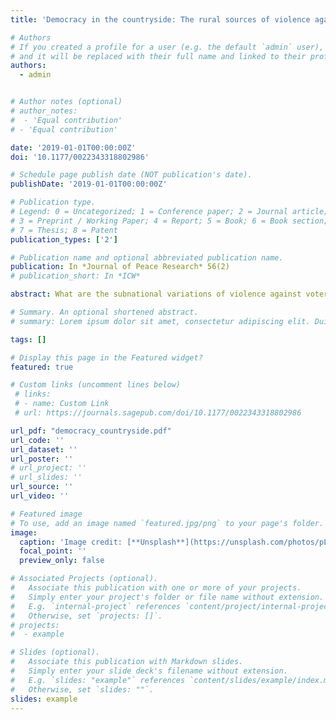 ```yaml
---
title: 'Democracy in the countryside: The rural sources of violence against voters in Colombia'

# Authors
# If you created a profile for a user (e.g. the default `admin` user), write the username (folder name) here
# and it will be replaced with their full name and linked to their profile.
authors:
  - admin


# Author notes (optional)
# author_notes:
#  - 'Equal contribution'
# - 'Equal contribution'

date: '2019-01-01T00:00:00Z'
doi: '10.1177/0022343318802986'

# Schedule page publish date (NOT publication's date).
publishDate: '2019-01-01T00:00:00Z'

# Publication type.
# Legend: 0 = Uncategorized; 1 = Conference paper; 2 = Journal article;
# 3 = Preprint / Working Paper; 4 = Report; 5 = Book; 6 = Book section;
# 7 = Thesis; 8 = Patent
publication_types: ['2']

# Publication name and optional abbreviated publication name.
publication: In *Journal of Peace Research* 56(2)
# publication_short: In *ICW*

abstract: What are the subnational variations of violence against voters? This article studies the effect of land concentration on electoral violence in the context of armed conflict in Colombia. My central argument is that electoral violence tends to be higher in municipalities where landowners are a relevant social actor. More concretely, in areas where violent groups dispute territorial control, higher levels of land inequality – a proxy for landowner prominence – have a positive effect on electoral violence. However, actors do not make the simple choice between violence or no violence but may also resort to fraudulent tactics. Because electoral fraud requires greater cooperation and coordination with the state, I argue that violent groups with stronger links to state officials and political elites are more likely to engage in fraudulent tactics compared to anti-government actors. To estimate the effect of land inequality on electoral coercion and fraud, I exploit the levels of soil quality as an instrumental variable for land concentration in Colombia between 2002 and 2011. This article contributes to the literature on the politics of land inequality; elections and electoral manipulation; and the use of violence in democratic settings.

# Summary. An optional shortened abstract.
# summary: Lorem ipsum dolor sit amet, consectetur adipiscing elit. Duis posuere tellus ac convallis placerat. Proin tincidunt magna sed ex sollicitudin condimentum.

tags: []

# Display this page in the Featured widget?
featured: true

# Custom links (uncomment lines below)
 # links:
 # - name: Custom Link
 # url: https://journals.sagepub.com/doi/10.1177/0022343318802986

url_pdf: "democracy_countryside.pdf"
url_code: ''
url_dataset: ''
url_poster: ''
# url_project: ''
# url_slides: ''
url_source: ''
url_video: ''

# Featured image
# To use, add an image named `featured.jpg/png` to your page's folder.
image:
  caption: 'Image credit: [**Unsplash**](https://unsplash.com/photos/pLCdAaMFLTE)'
  focal_point: ''
  preview_only: false

# Associated Projects (optional).
#   Associate this publication with one or more of your projects.
#   Simply enter your project's folder or file name without extension.
#   E.g. `internal-project` references `content/project/internal-project/index.md`.
#   Otherwise, set `projects: []`.
# projects:
#  - example

# Slides (optional).
#   Associate this publication with Markdown slides.
#   Simply enter your slide deck's filename without extension.
#   E.g. `slides: "example"` references `content/slides/example/index.md`.
#   Otherwise, set `slides: ""`.
slides: example
---
```

